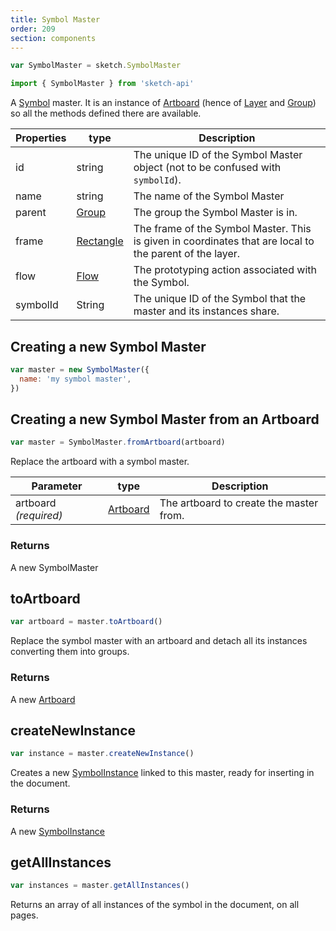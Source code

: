 ```yaml
---
title: Symbol Master
order: 209
section: components
---
```


```javascript
var SymbolMaster = sketch.SymbolMaster
```

```javascript
import { SymbolMaster } from 'sketch-api'
```

A [Symbol](https://www.sketchapp.com/docs/symbols/) master. It is an instance of [Artboard](#artboard) (hence of [Layer](#layer) and [Group](#group)) so all the methods defined there are available.

| Properties | type                    | Description                                                                                             |
| ---------- | ----------------------- | ------------------------------------------------------------------------------------------------------- |
| id         | string                  | The unique ID of the Symbol Master object (not to be confused with `symbolId`).                         |
| name       | string                  | The name of the Symbol Master                                                                           |
| parent     | [Group](#group)         | The group the Symbol Master is in.                                                                      |
| frame      | [Rectangle](#rectangle) | The frame of the Symbol Master. This is given in coordinates that are local to the parent of the layer. |
| flow       | [Flow](#flow)           | The prototyping action associated with the Symbol.                                                      |
| symbolId   | String                  | The unique ID of the Symbol that the master and its instances share.                                    |

## Creating a new Symbol Master

```javascript
var master = new SymbolMaster({
  name: 'my symbol master',
})
```

## Creating a new Symbol Master from an Artboard

```javascript
var master = SymbolMaster.fromArtboard(artboard)
```

Replace the artboard with a symbol master.

| Parameter             | type                  | Description                             |
| --------------------- | --------------------- | --------------------------------------- |
| artboard _(required)_ | [Artboard](#artboard) | The artboard to create the master from. |

### Returns

A new SymbolMaster

## toArtboard

```javascript
var artboard = master.toArtboard()
```

Replace the symbol master with an artboard and detach all its instances converting them into groups.

### Returns

A new [Artboard](#artboard)

## createNewInstance

```javascript
var instance = master.createNewInstance()
```

Creates a new [SymbolInstance](#symbol-instance) linked to this master, ready for inserting in the document.

### Returns

A new [SymbolInstance](#symbol-instance)

## getAllInstances

```javascript
var instances = master.getAllInstances()
```

Returns an array of all instances of the symbol in the document, on all pages.
